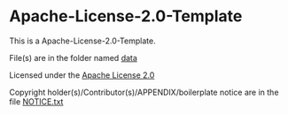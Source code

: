 # Apache-License-2.0-Template
This is a Apache-License-2.0-Template.

File(s) are in the folder named [data](data)

Licensed under the [Apache License 2.0](LICENSE.txt)

Copyright holder(s)/Contributor(s)/APPENDIX/boilerplate notice are in the file [NOTICE.txt](NOTICE.txt)
